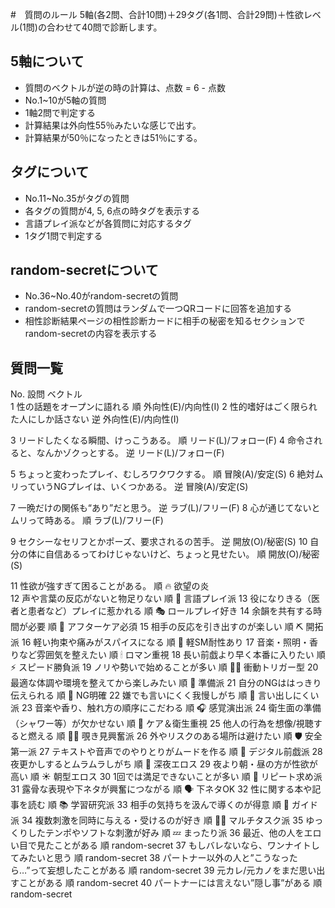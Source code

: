 #　質問のルール
5軸(各2問、合計10問)＋29タグ(各1問、合計29問)＋性欲レベル(1問)の合わせて40問で診断します。

## 5軸について
- 質問のベクトルが逆の時の計算は、点数 = 6 - 点数
- No.1~10が5軸の質問
- 1軸2問で判定する
- 計算結果は外向性55％みたいな感じで出す。
- 計算結果が50％になったときは51％にする。

## タグについて
- No.11~No.35がタグの質問
- 各タグの質問が4, 5, 6点の時タグを表示する
- 言語プレイ派などが各質問に対応するタグ
- 1タグ1問で判定する

## random-secretについて
- No.36~No.40がrandom-secretの質問
- random-secretの質問はランダムで一つQRコードに回答を追加する
- 相性診断結果ページの相性診断カードに相手の秘密を知るセクションでrandom-secretの内容を表示する

## 質問一覧
No.	設問	ベクトル	
1	性の話題をオープンに語れる	順	外向性(E)/内向性(I)
2	性的嗜好はごく限られた人にしか話さない	逆	外向性(E)/内向性(I)
			
3	リードしたくなる瞬間、けっこうある。	順	リード(L)/フォロー(F)
4	命令されると、なんかゾクっとする。	逆	リード(L)/フォロー(F)
			
5	ちょっと変わったプレイ、むしろワクワクする。	順	冒険(A)/安定(S)
6	絶対ムリっていうNGプレイは、いくつかある。	逆	冒険(A)/安定(S)
			
7	一晩だけの関係も“あり”だと思う。	逆	ラブ(L)/フリー(F)
8	心が通じてないとムリって時ある。	順	ラブ(L)/フリー(F)
			
9	セクシーなセリフとかポーズ、要求されるの苦手。	逆	開放(O)/秘密(S)
10	自分の体に自信あるってわけじゃないけど、ちょっと見せたい。	順	開放(O)/秘密(S)
			
11	性欲が強すぎて困ることがある。	順	🔥 欲望の炎			
12	声や言葉の反応がないと物足りない	順	💬 言語プレイ派
13	役になりきる（医者と患者など）プレイに惹かれる	順	🎭 ロールプレイ好き
14	余韻を共有する時間が必要	順	🛁 アフターケア必須
15	相手の反応を引き出すのが楽しい	順	⛏️ 開拓派
16	軽い拘束や痛みがスパイスになる	順	🧷 軽SM耐性あり
17	音楽・照明・香りなど雰囲気を整えたい	順	🕯 ロマン重視
18	長い前戯より早く本番に入りたい	順	⚡️ スピード勝負派
19	ノリや勢いで始めることが多い	順	🏃‍♂️ 衝動トリガー型
20	最適な体調や環境を整えてから楽しみたい	順	📅 準備派
21	自分のNGははっきり伝えられる	順	🚪 NG明確
22	嫌でも言いにくく我慢しがち	順	🙈 言い出しにくい派
23	音楽や香り、触れ方の順序にこだわる	順	🎧 感覚演出派
24	衛生面の準備（シャワー等）が欠かせない	順	🧼 ケア＆衛生重視
25	他人の行為を想像/視聴すると燃える	順	🕵️‍♀️ 覗き見興奮派
26	外やリスクのある場所は避けたい	順	🛡 安全第一派
27	テキストや音声でのやりとりがムードを作る	順	📱 デジタル前戯派
28	夜更かしするとムラムラしがち	順	🌙 深夜エロス
29	夜より朝・昼の方が性欲が高い	順	☀️ 朝型エロス
30	1回では満足できないことが多い	順	🔄 リピート求め派
31	露骨な表現や下ネタが興奮につながる	順	🗣 下ネタOK
32	性に関する本や記事を読む	順	📚 学習研究派
33	相手の気持ちを汲んで導くのが得意	順	🧭 ガイド派
34	複数刺激を同時に与える・受けるのが好き	順	🤹‍♀️ マルチタスク派
35	ゆっくりしたテンポやソフトな刺激が好み	順	💤 まったり派
36	最近、他の人をエロい目で見たことがある	順	random-secret
37	もしバレないなら、ワンナイトしてみたいと思う	順	random-secret
38	パートナー以外の人と”こうなったら…”って妄想したことがある	順	random-secret
39	元カレ/元カノをまだ思い出すことがある	順	random-secret
40	パートナーには言えない”隠し事”がある	順	random-secret